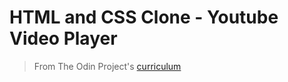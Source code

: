 # HTML and CSS Clone - Youtube Video Player

> From The Odin Project's [curriculum](https://www.theodinproject.com/courses/web-development-101/lessons/html-css)

